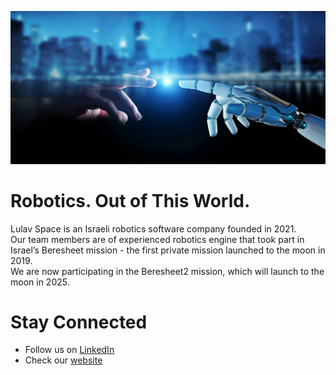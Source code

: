 ![Getting Started](/Lulav_Citros.jpg)

# Robotics. Out of This World.

Lulav Space is an Israeli robotics software company founded in 2021.  
Our team members are of experienced robotics engine that took part in Israel’s Beresheet mission - the first private mission launched to the moon in 2019.  
We are now participating in the Beresheet2 mission, which will launch to the moon in 2025.

# Stay Connected
* Follow us on [LinkedIn](https://www.linkedin.com/company/lulav-space/)
* Check our [website](https://lulav.space) 
